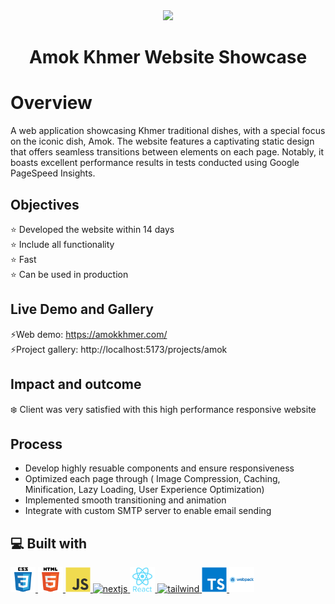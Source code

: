 
<div align="center" width="100%"><img  width="300"  src="https://amokkhmer.com/_next/image?url=%2Fassets%2Fimages%2FLeaf.png&w=1920&q=75" /></div>
<h1 align="center" id="title">Amok Khmer Website Showcase</h1>

# Overview

A web application showcasing Khmer traditional dishes, with a special focus on the iconic dish, Amok. The website features a captivating static design that offers seamless transitions between elements on each page. Notably, it boasts excellent performance results in tests conducted using Google PageSpeed Insights.
## Objectives
⭐ Developed the website within 14 days <br/>
⭐ Include all functionality <br/>
⭐ Fast <br/>
⭐ Can be used in production <br/>

## Live Demo and Gallery
⚡Web demo: https://amokkhmer.com/ <br />
⚡Project gallery: http://localhost:5173/projects/amok

## Impact and outcome
❄️ Client was very satisfied with this high performance responsive website

## Process
- Develop highly resuable components and ensure responsiveness
- Optimized each page through ( Image Compression,  Caching, Minification, Lazy Loading, User Experience Optimization)
- Implemented smooth transitioning and animation
- Integrate with custom SMTP server to enable email sending


<h2>💻 Built with</h2>
<p align="left"> <a href="https://www.w3schools.com/css/" target="_blank" rel="noreferrer"> <img src="https://raw.githubusercontent.com/devicons/devicon/master/icons/css3/css3-original-wordmark.svg" alt="css3" width="40" height="40"/> </a> <a href="https://www.w3.org/html/" target="_blank" rel="noreferrer"> <img src="https://raw.githubusercontent.com/devicons/devicon/master/icons/html5/html5-original-wordmark.svg" alt="html5" width="40" height="40"/> </a> <a href="https://developer.mozilla.org/en-US/docs/Web/JavaScript" target="_blank" rel="noreferrer"> <img src="https://raw.githubusercontent.com/devicons/devicon/master/icons/javascript/javascript-original.svg" alt="javascript" width="40" height="40"/> </a> <a href="https://nextjs.org/" target="_blank" rel="noreferrer"> <img src="https://cdn.worldvectorlogo.com/logos/nextjs-2.svg" alt="nextjs" width="40" height="40"/> </a> <a href="https://reactjs.org/" target="_blank" rel="noreferrer"> <img src="https://raw.githubusercontent.com/devicons/devicon/master/icons/react/react-original-wordmark.svg" alt="react" width="40" height="40"/> </a> <a href="https://tailwindcss.com/" target="_blank" rel="noreferrer"> <img src="https://www.vectorlogo.zone/logos/tailwindcss/tailwindcss-icon.svg" alt="tailwind" width="40" height="40"/> </a> <a href="https://www.typescriptlang.org/" target="_blank" rel="noreferrer"> <img src="https://raw.githubusercontent.com/devicons/devicon/master/icons/typescript/typescript-original.svg" alt="typescript" width="40" height="40"/> </a> <a href="https://webpack.js.org" target="_blank" rel="noreferrer"> <img src="https://raw.githubusercontent.com/devicons/devicon/d00d0969292a6569d45b06d3f350f463a0107b0d/icons/webpack/webpack-original-wordmark.svg" alt="webpack" width="40" height="40"/> </a> </p>
